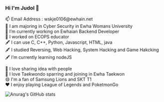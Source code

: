 ### Hi I'm Judol 👋
<p>
📫 Email Address : wskje0106@ewhain.net</br>
🏫 I am majoring in Cyber Security in Ewha Womans University </br>
🔭 I’m currently working on Ewhaian Backend Developer </br>
🔭 I worked on ECOPS educator </br>
🖋 I can use C, C++, Python, Javascript, HTML, java </br>
🖋 I studied Reversing, Web Hacking, System Hacking and Game Hakcking </br>
🖋 I’m currently learning nodeJS</br>
</p>

<p>
👯 I love sharing idea with people</br>
🥋 I love Taekwondo sparring and joining in Ewha Taekwon</br>
😄 I'm a fan of Samsung Lions and SKT T1</br>
❤ I enjoy playing League of Legends and PoketmonGo </br>
</p>

![Anurag's GitHub stats](https://github-readme-stats.vercel.app/api?username=KimJudol&show_icons=true&theme=radical)


